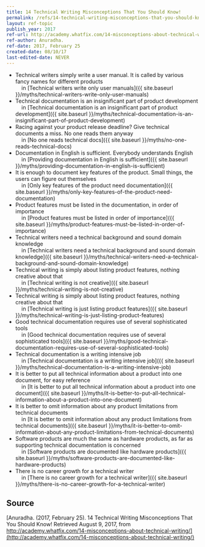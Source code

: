```yaml
---
title: 14 Technical Writing Misconceptions That You Should Know!
permalink: /refs/14-technical-writing-misconceptions-that-you-should-know
layout: ref-topic
publish_year: 2017
ref-url: http://academy.whatfix.com/14-misconceptions-about-technical-writing/
ref-author: Anuradha.
ref-date: 2017, February 25
created-date: 08/10/17
last-edited-date: NEVER
---
```


* Technical writers simply write a user manual. It is called by various fancy names for different products<br />&nbsp;&nbsp;&nbsp;&nbsp;in [Technical writers write only user manuals]({{ site.baseurl }}/myths/technical-writers-write-only-user-manuals)
* Technical documentation is an insignificant part of product development<br />&nbsp;&nbsp;&nbsp;&nbsp;in [Technical documentation is an insignificant part of product development]({{ site.baseurl }}/myths/technical-documentation-is-an-insignificant-part-of-product-development)
* Racing against your product release deadline? Give technical documents a miss. No one reads them anyway<br />&nbsp;&nbsp;&nbsp;&nbsp;in [No one reads technical docs]({{ site.baseurl }}/myths/no-one-reads-technical-docs)
* Documentation in English is sufficient. Everybody understands English<br />&nbsp;&nbsp;&nbsp;&nbsp;in [Providing documentation in English is sufficient]({{ site.baseurl }}/myths/providing-documentation-in-english-is-sufficient)
* It is enough to document key features of the product. Small things, the users can figure out themselves<br />&nbsp;&nbsp;&nbsp;&nbsp;in [Only key features of the product need documentation]({{ site.baseurl }}/myths/only-key-features-of-the-product-need-documentation)
* Product features must be listed in the documentation, in order of importance<br />&nbsp;&nbsp;&nbsp;&nbsp;in [Product features must be listed in order of importance]({{ site.baseurl }}/myths/product-features-must-be-listed-in-order-of-importance)
* Technical writers need a technical background and sound domain knowledge<br />&nbsp;&nbsp;&nbsp;&nbsp;in [Technical writers need a technical background and sound domain knowledge]({{ site.baseurl }}/myths/technical-writers-need-a-technical-background-and-sound-domain-knowledge)
* Technical writing is simply about listing product features, nothing creative about that<br />&nbsp;&nbsp;&nbsp;&nbsp;in [Technical writing is not creative]({{ site.baseurl }}/myths/technical-writing-is-not-creative)
* Technical writing is simply about listing product features, nothing creative about that<br />&nbsp;&nbsp;&nbsp;&nbsp;in [Technical writing is just listing product features]({{ site.baseurl }}/myths/technical-writing-is-just-listing-product-features)
* Good technical documentation requires use of several sophisticated tools<br />&nbsp;&nbsp;&nbsp;&nbsp;in [Good technical documentation requires use of several sophisticated tools]({{ site.baseurl }}/myths/good-technical-documentation-requires-use-of-several-sophisticated-tools)
* Technical documentation is a writing intensive job<br />&nbsp;&nbsp;&nbsp;&nbsp;in [Technical documentation is a writing intensive job]({{ site.baseurl }}/myths/technical-documentation-is-a-writing-intensive-job)
* It is better to put all technical information about a product into one document, for easy reference<br />&nbsp;&nbsp;&nbsp;&nbsp;in [It is better to put all technical information about a product into one document]({{ site.baseurl }}/myths/it-is-better-to-put-all-technical-information-about-a-product-into-one-document)
* It is better to omit information about any product limitations from technical documents<br />&nbsp;&nbsp;&nbsp;&nbsp;in [It is better to omit information about any product limitations from technical documents]({{ site.baseurl }}/myths/it-is-better-to-omit-information-about-any-product-limitations-from-technical-documents)
* Software products are much the same as hardware products, as far as supporting technical documentation is concerned<br />&nbsp;&nbsp;&nbsp;&nbsp;in [Software products are documented like hardware products]({{ site.baseurl }}/myths/software-products-are-documented-like-hardware-products)
* There is no career growth for a technical writer<br />&nbsp;&nbsp;&nbsp;&nbsp;in [There is no career growth for a technical writer]({{ site.baseurl }}/myths/there-is-no-career-growth-for-a-technical-writer)

## Source

[Anuradha. (2017, February 25). 14 Technical Writing Misconceptions That You Should Know! Retrieved August 9, 2017, from http://academy.whatfix.com/14-misconceptions-about-technical-writing/](http://academy.whatfix.com/14-misconceptions-about-technical-writing/)
